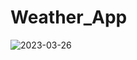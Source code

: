 # Weather_App
 
![2023-03-26](https://user-images.githubusercontent.com/111579457/227776035-4b9ff804-e5dc-4fa0-ab8c-ef69bd0e6fc0.png)
